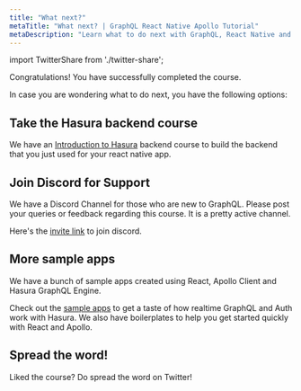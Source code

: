 ```yaml
---
title: "What next?"
metaTitle: "What next? | GraphQL React Native Apollo Tutorial"
metaDescription: "Learn what to do next with GraphQL, React Native and Backend with more community resources. Join our discord channel for support."
---
```


import TwitterShare from './twitter-share';

Congratulations! You have successfully completed the course.

In case you are wondering what to do next, you have the following options:

## Take the Hasura backend course
We have an [Introduction to Hasura](https://hasura.io/learn/graphql/hasura/introduction/) backend course to build the backend that you just used for your react native app.

## Join Discord for Support
We have a Discord Channel for those who are new to GraphQL. Please post your queries or feedback regarding this course. It is a pretty active channel.

Here's the [invite link](https://discord.com/invite/hasura) to join discord.

## More sample apps
We have a bunch of sample apps created using React, Apollo Client and Hasura GraphQL Engine.

Check out the [sample apps](https://hasura.io/sample-apps) to get a taste of how realtime GraphQL and Auth work with Hasura. We also have boilerplates to help you get started quickly with React and Apollo.

## Spread the word!
Liked the course? 
Do spread the word on Twitter! <TwitterShare />